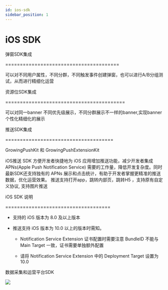 ```yaml
---
id: ios-sdk
sidebar_position: 1
---
```


iOS SDK
=======

弹窗SDK集成[](#dan-chuang-sdk-ji-cheng)


=======================================

可以对不同用户属性，不同分群，不同触发事件创建弹窗，也可以进行A/B分组测试，从而进行精细化运营

资源位SDK集成[](#zi-yuan-wei-sdk-ji-cheng)


=========================================

可以对同一banner 不同优先级展示，不同分群展示不一样的banner,实现banner个性化精细化的展示

推送SDK集成[](#tui-song-sdk-ji-cheng)


=====================================

GrowingPushKit 和 GrowingPushExtensionKit

iOS推送 SDK 方便开发者快捷地为 iOS 应用增加推送功能，减少开发者集成 APNs(Apple Push Notification Service) 需要的工作量，降低开发复杂度。同时最新SDK还支持独有的 APNs 展示和点击统计，有助于开发者掌握更精准的推送数据，优化运营效果。 推送支持打开app，跳转内部页，跳转H5 ，支持原有自定义协议, 支持图片推送

iOS SDK 说明[](#ios-sdk-shuo-ming)


====================================

* 支持的 iOS 版本为 8.0 及以上版本
    
* 推送支持 iOS 版本为 10.0 以上的版本时需知。
    
    * Notification Service Extension 证书配置时需要注意 BundleID 不能与 Main Target 一致，证书需要单独额外配置
        
    * 请将 Notification Service Extension 中的 Deployment Target 设置为 10.0
        
    

数据采集和运营平台SDK

![](https://gblobscdn.gitbook.com/assets%2F-M2qbZInaXgdm8kkNosp%2F-MCKWFmqIobKjBZoeCR7%2F-MCKWeFaGxaKUv5Pq9AU%2Fimage.png?alt=media&token=d9a8a91c-f963-4490-ad3c-9b874b810e28)
